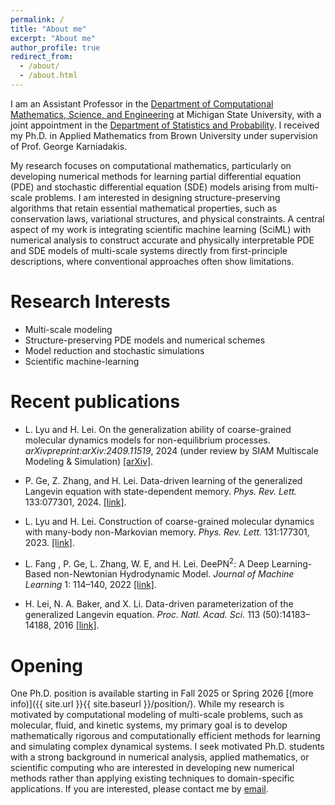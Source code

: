 ```yaml
---
permalink: /
title: "About me"
excerpt: "About me"
author_profile: true
redirect_from: 
  - /about/
  - /about.html
---
```


I am an Assistant Professor in the [Department of Computational Mathematics, Science, and Engineering](https://cmse.msu.edu/) at Michigan State University, with a joint appointment in the [Department of Statistics and Probability](https://stt.natsci.msu.edu/). I received my Ph.D. in Applied Mathematics from Brown University under supervision of Prof. George Karniadakis. 

My research focuses on computational mathematics, particularly on developing numerical methods for learning partial differential equation (PDE) and stochastic differential equation (SDE) models arising from multi-scale problems. I am interested in designing structure-preserving algorithms that retain essential mathematical properties, such as conservation laws, variational structures, and physical constraints. A central aspect of my work is integrating scientific machine learning (SciML) with numerical analysis to construct accurate and physically interpretable PDE and SDE models of multi-scale systems directly from first-principle descriptions, where conventional approaches often show limitations. 

<!--
My research focuses on computational mathematics, particularly in scientific machine learning (SciML) and multi-scale modeling related to fluid physics, materials science, and biophysics. I develop numerical algorithms for constructing accurate and structure-preserving ML-based models of multi-scale systems directly from the first-principle-based descriptions. My research goal is to establish accurate modeling of multi-scale dynamical systems relevant to non-Newtonian hydrodynamics, non-equilibrium kinetic processes, and meso-scale stochastic reduced dynamics, which are central to various science and engineering applications. 
-->

<!--
Research Overview
===

Accurate modeling of multi-scale systems has been a long-standing problem in both computational mathematics and broad scientific applications. A fundamental challenge arises from their multi-scale nature and high-dimensionality. There is generally no simple set of modes that can be used to project and predict the dynamics in a self-contained manner. Existing approaches often rely on sophisticated micro-macro coupling and empirical constitutive closures.  Despite their broad applications, these empirical models generally show limitations in retaining the molecular-level interactions. Currently, there is still a lack of reliable models to quantify complex multi-scale processes by faithfully modeling the micro-interactions in a transferable and integrated manner.

Recent progress in the machine learning (ML) approach, with its unprecedented capability to approximate high-dimensional functions, has opened up many new possibilities in computational science.  Meanwhile, ML is often perceived as a "black-box" approach lacking fundamental principles. This has been an essential obstacle to making further progress in physical modeling and scientific computing. To construct truly reliable ML-models for multi-scale problems, fundamental challenges remain: (1) How to effectively transfer micro-scale physical laws across scales while retaining physical interpretability; (2) How to strictly preserve the physical constraints and mathematical structures of the ML-based partial and ordinary differential equations (PDEs and ODEs) that ensures the well-posedness and numerical stability? 

My research aims to address these challenges by developing numerical algorithms for constructing accurate ML-based models of multi-scale systems directly from first-principle-based descriptions. As part of the AI for Science initiative, a key objective is to retain the micro-model fidelity while strictly preserving canonical structures and symmetry constraints. Examples include hydrodynamics of multi-scale fluids, kinetic transport, and mesoscale stochastic reduced dynamics. The long-term goal is to enable predictive modeling of multi-scale systems that extends beyond phenomenological understanding, facilitating integrated control across multiple scales.
-->

<!--Associate Professor\
[School of Data Science](https://sds.cuhk.edu.cn)\
[The Chinese University of Hong Kong, Shenzhen](https://www.cuhk.edu.cn/en)\
Daoyuan Building 321A\
2001 Longxiang Boulevard, Longgang District, Shenzhen, 518172-->


<!--Associate Professor (on leave from August 2022)\
[Department of Computational Mathematics, Science and Engineering (CMSE)](https://cmse.msu.edu/)\
[Department of Mathematics](https://math.msu.edu/)\
[Michigan State University](https://msu.edu/)-->


<!--
<h2 style="color:red;">Opening</h2> -->



Research Interests
===
+ Multi-scale modeling
+ Structure-preserving PDE models and numerical schemes
+ Model reduction and stochastic simulations 
+ Scientific machine-learning 


Recent publications
===
* L. Lyu and H. Lei. On the generalization ability of coarse-grained molecular dynamics models for non-equilibrium processes. *arXivpreprint:arXiv:2409.11519*, 2024 (under review by SIAM Multiscale Modeling & Simulation)  [[arXiv]](https://arxiv.org/abs/2409.11519).

* P. Ge, Z. Zhang, and H. Lei. Data-driven learning of the generalized Langevin equation with state-dependent memory. *Phys. Rev. Lett.* 133:077301, 2024. [[link]](https://doi.org/10.1103/PhysRevLett.133.077301).

* L. Lyu and H. Lei. Construction of coarse-grained molecular dynamics with many-body non-Markovian memory. *Phys. Rev. Lett.* 131:177301, 2023. [[link]](https://doi.org/10.1103/PhysRevLett.131.177301).

* L. Fang , P. Ge, L. Zhang, W. E, and H. Lei.  DeePN<sup>2</sup>: A Deep Learning-Based non-Newtonian Hydrodynamic Model. *Journal of Machine Learning* 1: 114–140, 2022 [[link]](https://doi.org/10.4208/jml.220115).

<!--
* H. Lei, L. Wu, and W. E. Machine Learning Based non-Newtonian Fluid Model with Molecular Fidelity. *Phys. Rev. E* 102: 043309, 2020 [[link]](https://doi.org/10.1103/PhysRevE.102.043309).
-->

* H. Lei, N. A. Baker, and X. Li.  Data-driven parameterization of the generalized Langevin equation. *Proc. Natl. Acad. Sci.* 113 (50):14183–14188, 2016 [[link]](https://doi.org/10.1073/pnas.1609587113).



Opening
===
One Ph.D. position is available starting in Fall 2025 or Spring 2026 [(more info)]({{ site.url }}{{ site.baseurl }}/position/). While my research is motivated by computational modeling of multi-scale problems, such as molecular, fluid, and kinetic systems, my primary goal is to develop mathematically rigorous and computationally efficient methods for learning and simulating complex dynamical systems. I seek motivated Ph.D. students with a strong background in numerical analysis, applied mathematics, or scientific computing who are interested in developing new numerical methods rather than applying existing techniques to domain-specific applications. If you are interested, please contact me by [email](mailto:leihuan@msu.edu).

<!--
We are grateful for grant support 
from [NSF](https://www.nsf.gov/), [DOE](https://www.energy.gov/), [Ford](https://www.ford.com/), and [MSU Foundation](https://www.msufoundation.org/). 

<a href="http://www.nsf.gov"><img src="../images/NSF.png" width="120px" alt=""  style="margin-left: 60px"></a><img src="../images/DOE.png" width="100px" alt="" style="horizontal-align:middle;margin:20px 30px">
<img src="../images/FORD.png" width="125px" alt="" style="horizontal-align:middle;margin:0px 20px"><img src="../images/MSU_Foundation.jpeg" width="100px" alt="" style="horizontal-align:middle;margin:20px 30px">
-->



